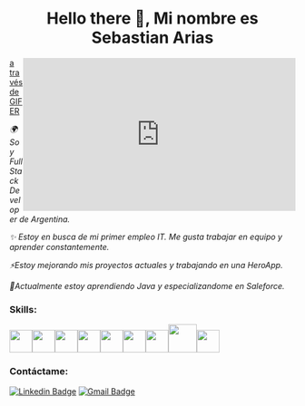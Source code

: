 

<h1 align="center"> Hello there 👋, Mi nombre es Sebastian Arias </h1> 

<!--
 <img align="right"  src="https://2.bp.blogspot.com/-V46BHhgXtAg/VqafDb8v0dI/AAAAAAAAABo/sT03F3I5D64/s400/imagenes-con-movimiento-de-informatica-4.gif"/>
-->
 
 <iframe  align="right"  src="https://gifer.com/embed/DlY5" width=480 height=270.222 frameBorder="0" allowFullScreen></iframe><p><a href="https://gifer.com">a través de GIFER</a></p>
<p><em> 🌍 Soy Full Stack Developer de Argentina.
</em></p>
<p><em>✨ Estoy en busca de mi primer empleo IT. Me gusta trabajar en equipo y aprender constantemente.</em></p>
<p><em>⚡Estoy mejorando mis proyectos actuales y trabajando en una HeroApp.</em></p>
<p><em>🚀Actualmente estoy aprendiendo Java y especializandome en Saleforce.</em></p>
<p>

 
 <h3>Skills: </h3>
  <p align="left">
  <img src="https://d1muf25xaso8hp.cloudfront.net/https%3A%2F%2Fs3.amazonaws.com%2Fappforest_uf%2Ff1626705742673x345048931285492300%2FSalesForce_API_Connector.gif?w=&h=&auto=compress&dpr=1&fit=max" width="40"><img src="https://media3.giphy.com/media/ln7z2eWriiQAllfVcn/200w.webp" width="40"><img src="https://media3.giphy.com/media/kdFc8fubgS31b8DsVu/giphy.webp" width="40"><img src="https://i.giphy.com/media/eNAsjO55tPbgaor7ma/200w.webp" width="40"><img src="https://media.giphy.com/media/XAxylRMCdpbEWUAvr8/giphy.gif" width="40"><img src="https://media.giphy.com/media/fsEaZldNC8A1PJ3mwp/giphy.gif" width="40"><img src="https://i.giphy.com/media/IdyAQJVN2kVPNUrojM/200.webp" width="40"><img src="https://media.giphy.com/media/kH1DBkPNyZPOk0BxrM/giphy.gif" width="50"><img src="https://media.giphy.com/media/KzJkzjggfGN5Py6nkT/giphy.gif" width="40">
</p>

 
<div align="left">
<h3>Contáctame: </h3>

  [![Linkedin Badge](https://img.shields.io/badge/-SebastianArias-blue?style=flat-square&logo=Linkedin&logoColor=white&link=https://www.linkedin.com/in/sebastián47arias/)](https://www.linkedin.com/in/sebastián47arias/)
  [![Gmail Badge](https://img.shields.io/badge/-sebastian.arias4214@gmail.com-c14438?style=flat-square&logo=Gmail&logoColor=white&link=mailto:sebastian.arias4214@gmail.com)](mailto:sebastian.arias4214@gmail.com)

 

</div>



 
 
<!--
**serjtankian/serjtankian** is a ✨ _special_ ✨ repository because its `README.md` (this file) appears on your GitHub profile.

Here are some ideas to get you started:

- 🔭 I’m currently working on ...
- 🌱 I’m currently learning ...
- 👯 I’m looking to collaborate on ...
- 🤔 I’m looking for help with ...
- 💬 Ask me about ...
- 📫 How to reach me: ...
- 😄 Pronouns: ...
- ⚡ Fun fact: ...
-->

